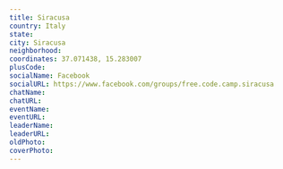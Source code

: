 ```yaml
---
title: Siracusa
country: Italy
state: 
city: Siracusa
neighborhood: 
coordinates: 37.071438, 15.283007
plusCode:
socialName: Facebook
socialURL: https://www.facebook.com/groups/free.code.camp.siracusa
chatName:
chatURL:
eventName:
eventURL:
leaderName:
leaderURL:
oldPhoto: 
coverPhoto:
---
```

